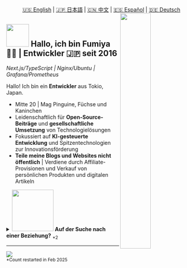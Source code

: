 <div align="center">
  <a href="README.md">🇺🇸 English</a> | 
  <a href="README.ja.md">🇯🇵 日本語</a> | 
  <a href="README.zh.md">🇨🇳 中文</a> | 
  <a href="README.es.md">🇪🇸 Español</a> | 
  <a href="README.de.md">🇩🇪 Deutsch</a>
</div>

<div>
  <img align="right" width="40%" src="https://yuis.xsrv.jp/images/ss/_58997ddc-4520-4a83-b01f-ac4f6d92be98-removebg-preview%20-%20Copy.png">
</div>

## <img src="https://yuis.xsrv.jp/images/ss/d1ccb027cb74358f8c5b5eff0d9c087d.gif" width="60"/> Hallo, ich bin Fumiya 🐱‍💻 | **Entwickler** 🇯🇵 seit 2016
*Next.js/TypeScript | Nginx/Ubuntu | Grafana/Prometheus* 
<br />

<p align="left">Hallo! Ich bin ein <strong>Entwickler</strong> aus Tokio, Japan.</p>

- Mitte 20 | Mag Pinguine, Füchse und Kaninchen  
- Leidenschaftlich für **Open-Source-Beiträge** und **gesellschaftliche Umsetzung** von Technologielösungen  
- Fokussiert auf **KI-gesteuerte Entwicklung** und Spitzentechnologien zur Innovationsförderung  
- **Teile meine Blogs und Websites nicht öffentlich** | Verdiene durch Affiliate-Provisionen und Verkauf von persönlichen Produkten und digitalen Artikeln  


<details>
<summary><img src="https://yuis.xsrv.jp/images/ss/67298b77c86231ffb42126c4954f9b39.gif" width="110"/> <strong>Auf der Suche nach einer Beziehung?</strong> <sub>*2</sub></summary>

- Er/Ihm, Keine Minderheit | **Single seit Februar 2025**  
- Suche eine <strong>asiatische<sub>*1</sub> Partnerin</strong>
- Jemand, der unsere Kultur und Sprache **mag/respektiert** (so wie ich es tue)  
- Vorzugsweise im Bereich **Web- oder Online-Marketing**  

<sub>*1: Beschränkt auf Personen aus Indonesien, Indien, Japan, Malaysia, Thailand oder Vietnam, da ich diese Länder schätze und offen bin, mehr über ihre Kulturen und Menschen zu lernen.</sub>  
<sub>*2: Die Verfügbarkeit kann sich mit der Zeit ändern; bitte entsprechend überprüfen.</sub>
</details>  

---

<!--Profile Count Badge-->
<p align="left">
  <img src="https://komarev.com/ghpvc/?username=yuis-ice&label=Profile%20views&color=770677&style=for-the-badge&logo=star" style="padding-right:20px;" />
  <br />
  <sub>*Count restarted in Feb 2025</sub>
</p>